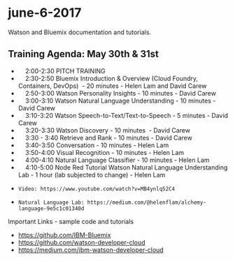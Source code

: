# june-6-2017  
Watson and Bluemix documentation and tutorials. 

## Training Agenda: May 30th & 31st 

*     2:00-2:30 PITCH TRAINING
*     2:30-2:50 Bluemix Introduction & Overview (Cloud Foundry, Containers, DevOps)  - 20 minutes - Helen Lam and  David Carew
*     2:50-3:00 Watson Personality Insights - 10 minutes - David Carew
*     3:00-3:10 Watson Natural Language Understanding - 10 minutes - David Carew
*     3:10-3:20 Watson Speech-to-Text/Text-to-Speech - 5 minutes - David Carew
*     3:20-3:30 Watson Discovery - 10 minutes  - David Carew
*     3:30 - 3:40 Retrieve and Rank - 10 minutes - David Carew
*     3:40-3:50 Conversation - 10 minutes - Helen Lam
*     3:50-4:00 Visual Recognition - 10 minutes - Helen Lam
*     4:00-4:10 Natural Language Classifier - 10 minutes - Helen Lam
*     4:10-5:00 Node Red Tutorial Watson Natural Language Understanding Lab - 1 hour (lab subjected to change) - Helen Lam
*     Video: https://www.youtube.com/watch?v=MB4ynlq52C4
*     Natural Language Lab: https://medium.com/@helenflam/alchemy-language-9e5c1c01340d

Important Links - sample code and tutorials
* https://github.com/IBM-Bluemix
* https://github.com/watson-developer-cloud
* https://medium.com/ibm-watson-developer-cloud




